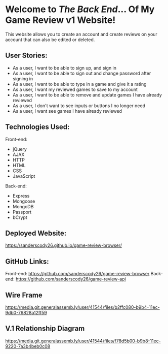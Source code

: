 # Welcome to *The Back End*... Of My Game Review v1 Website!

This website allows you to create an account and create reviews on your account that can also be edited or deleted.

## User Stories:

- As a user, I want to be able to sign up, and sign in
- As a user, I want to be able to sign out and change password after signing in
- As a user, I want to be able to type in a game and give it a rating
- As a user, I want my reviewed games to save to my account
- As a user, I want to be able to remove and update games I have already reviewed
- As a user, I don't want to see inputs or buttons I no longer need
- As a user, I want see games I have already reviewed

## Technologies Used:
Front-end:
- jQuery
- AJAX
- HTTP
- HTML
- CSS
- JavaScript
  
Back-end:
- Express
- Mongoose
- MongoDB
- Passport
- bCrypt
  
## Deployed Website:
https://sanderscody26.github.io/game-review-browser/

## GitHub Links:
Front-end: https://github.com/sanderscody26/game-review-browser
Back-end: https://github.com/sanderscody26/game-review-api

## Wire Frame

https://media.git.generalassemb.ly/user/41544/files/b2ffc080-b9b4-11ec-9db0-76828a12ff59

## V.1 Relationship Diagram

https://media.git.generalassemb.ly/user/41544/files/f78d5b00-b9b8-11ec-9220-7a3b4beb0c08
